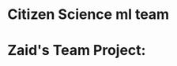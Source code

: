 # Citizen Science ml team
# Zaid's Team Project: <Title of Project>

## Team members' names: <>

## Project Description: 

Plastic pollution is one of the most pressing threats to our global oceans. From providing us with half of the oxygen we breathe and stabilizing our climate, to feeding over one billion people worldwide, the oceans are vital to our everyday wellbeing.  However, each year an unprecedented amount of plastic litter- an average of 8 mln tonnes - make their way to the marine realm, having devastating consequences for wildlife and compromising our ecosystem's health. Because 80% of plastic litter is estimated to originate from land, we can all take action towards a healthier future for our environment and ourselves by tackling our individual plastic footprint. A 2018 study found that 1.1 billion of single-use items including bags and cups filled Metro Vancouver landfills - equivalent of 400 items per resident (source: TRI Environmental Consulting)

1- Problem
2- Dataset
3- Why interesting

## How to use code in this repo

    code

sample script usage for script script.R

## References

1. Any project you used, whether an open source tool, a library, an online, a manuscript, a data source.

